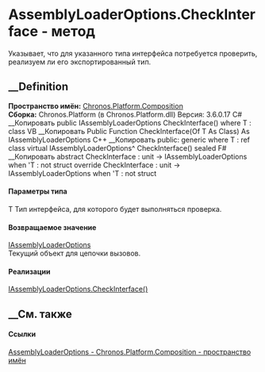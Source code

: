 # AssemblyLoaderOptions.CheckInterface<T> \- метод
Указывает, что для указанного типа интерфейса потребуется проверить, реализуем
ли его экспортированный тип.
##  __Definition
 **Пространство имён:**
[Chronos.Platform.Composition](N_Chronos_Platform_Composition.htm)  
 **Сборка:** Chronos.Platform (в Chronos.Platform.dll) Версия: 3.6.0.17
C# __Копировать
     public IAssemblyLoaderOptions CheckInterface<T>()
    where T : class
VB __Копировать
     Public Function CheckInterface(Of T As Class) As IAssemblyLoaderOptions
C++ __Копировать
     public:
    generic<typename T>
    where T : ref class
    virtual IAssemblyLoaderOptions^ CheckInterface() sealed
F# __Копировать
     abstract CheckInterface : unit -> IAssemblyLoaderOptions  when 'T : not struct
    override CheckInterface : unit -> IAssemblyLoaderOptions  when 'T : not struct
#### Параметры типа
T
    Тип интерфейса, для которого будет выполняться проверка.
#### Возвращаемое значение
[IAssemblyLoaderOptions](T_Chronos_Platform_Composition_IAssemblyLoaderOptions.htm)  
Текущий объект для цепочки вызовов.
#### Реализации
[IAssemblyLoaderOptions.CheckInterface<T>()](M_Chronos_Platform_Composition_IAssemblyLoaderOptions_CheckInterface__1.htm)  
##  __См. также
#### Ссылки
[AssemblyLoaderOptions -
](T_Chronos_Platform_Composition_AssemblyLoaderOptions.htm)
[Chronos.Platform.Composition - пространство
имён](N_Chronos_Platform_Composition.htm)
